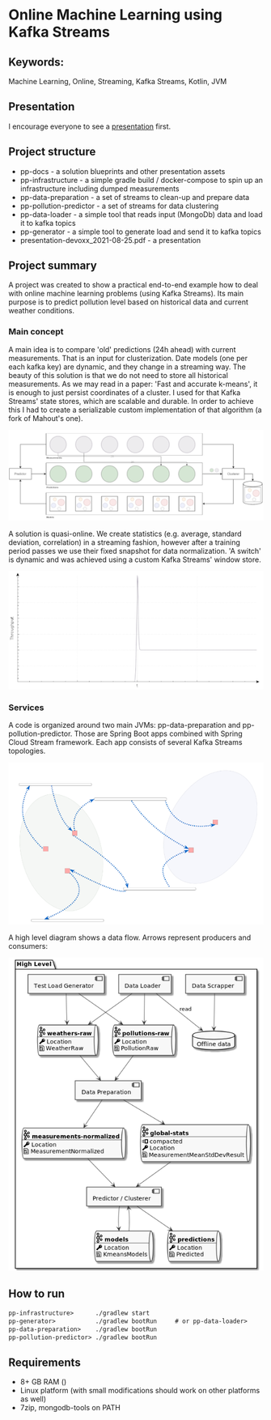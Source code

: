 # Online Machine Learning using Kafka Streams

## Keywords:

Machine Learning, Online, Streaming, Kafka Streams, Kotlin, JVM  

## Presentation

I encourage everyone to see a [presentation](https://github.com/Worldremit/pollution-predictor-public/blob/master/presentation-devoxx_2021-08-25.pdf) first.

## Project structure

- pp-docs - a solution blueprints and other presentation assets
- pp-infrastructure - a simple gradle build / docker-compose to spin up an infrastructure including dumped measurements
- pp-data-preparation - a set of streams to clean-up and prepare data
- pp-pollution-predictor - a set of streams for data clustering
- pp-data-loader - a simple tool that reads input (MongoDb) data and load it to kafka topics
- pp-generator - a simple tool to generate load and send it to kafka topics
- presentation-devoxx_2021-08-25.pdf - a presentation

## Project summary

A project was created to show a practical end-to-end example how to deal with online machine learning problems (using Kafka Streams). 
Its main purpose is to predict pollution level based on historical data and current weather conditions.

### Main concept

A main idea is to compare 'old' predictions (24h ahead) with current measurements. That is an input for clusterization.
Date models (one per each kafka key) are dynamic, and they change in a streaming way. 
The beauty of this solution is that we do not need to store all historical measurements.
As we may read in a paper: 'Fast and accurate k-means', it is enough to just persist coordinates of a cluster.
I used for that Kafka Streams' state stores, which are scalable and durable.
In order to achieve this I had to create a serializable custom implementation of that algorithm (a fork of Mahout's one).

![A main concept!](/pp-docs/main_concept.png)

A solution is quasi-online. 
We create statistics (e.g. average, standard deviation, correlation) in a streaming fashion, however after a training period passes we use their fixed snapshot for data normalization.
'A switch' is dynamic and was achieved using a custom Kafka Streams' window store.

![Normalization!](/pp-docs/normalization.png)

### Services

A code is organized around two main JVMs: pp-data-preparation and pp-pollution-predictor. 
Those are Spring Boot apps combined with Spring Cloud Stream framework. 
Each app consists of several Kafka Streams topologies.

![Streams!](/pp-docs/streams.png)

A high level diagram shows a data flow. Arrows represent producers and consumers:

![High Level!](/pp-docs/high_level.png)


## How to run
 
    pp-infrastructure>      ./gradlew start
    pp-generator>           ./gradlew bootRun     # or pp-data-loader>
    pp-data-preparation>    ./gradlew bootRun
    pp-pollution-predictor> ./gradlew bootRun

## Requirements

- 8+ GB RAM ()
- Linux platform (with small modifications should work on other platforms as well)
- 7zip, mongodb-tools on PATH

